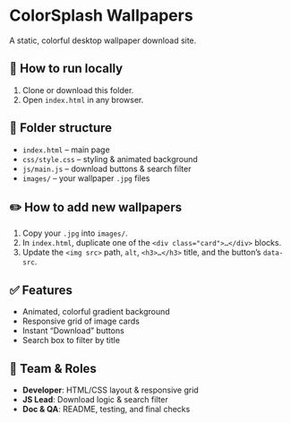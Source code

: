 # ColorSplash Wallpapers

A static, colorful desktop wallpaper download site.

## 🚀 How to run locally

1. Clone or download this folder.  
2. Open `index.html` in any browser.

## 📁 Folder structure

- `index.html` – main page  
- `css/style.css` – styling & animated background  
- `js/main.js` – download buttons & search filter  
- `images/` – your wallpaper `.jpg` files  

## ✏️ How to add new wallpapers

1. Copy your `.jpg` into `images/`.  
2. In `index.html`, duplicate one of the `<div class="card">…</div>` blocks.  
3. Update the `<img src>` path, `alt`, `<h3>…</h3>` title, and the button’s `data-src`.

## ✅ Features

- Animated, colorful gradient background  
- Responsive grid of image cards  
- Instant “Download” buttons  
- Search box to filter by title  

## 📝 Team & Roles

- **Developer**: HTML/CSS layout & responsive grid  
- **JS Lead**: Download logic & search filter  
- **Doc & QA**: README, testing, and final checks
